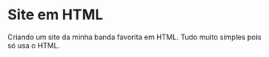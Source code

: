 # Site em HTML


Criando um site da minha banda favorita em HTML.
Tudo muito simples pois só usa o HTML.
